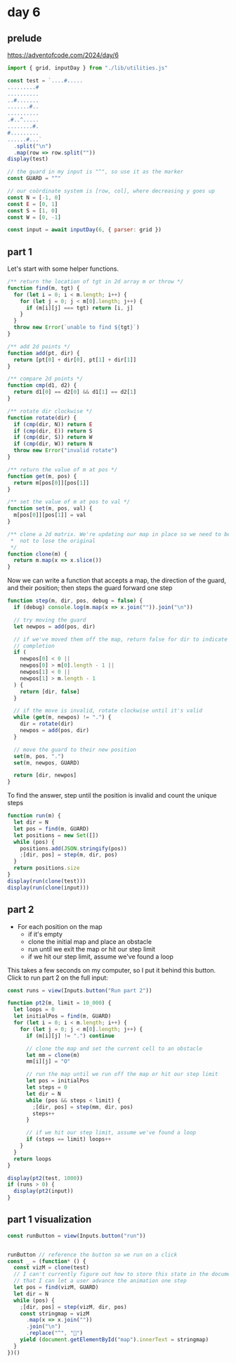 # day 6

## prelude

https://adventofcode.com/2024/day/6

```js echo
import { grid, inputDay } from "./lib/utilities.js"
```

```js echo
const test = `....#.....
.........#
..........
..#.......
.......#..
..........
.#..^.....
........#.
#.........
......#...`
  .split("\n")
  .map(row => row.split(""))
display(test)

// the guard in my input is "^", so use it as the marker
const GUARD = "^"

// our coördinate system is [row, col], where decreasing y goes up
const N = [-1, 0]
const E = [0, 1]
const S = [1, 0]
const W = [0, -1]

const input = await inputDay(6, { parser: grid })
```

## part 1

Let's start with some helper functions.

```js echo
/** return the location of tgt in 2d array m or throw */
function find(m, tgt) {
  for (let i = 0; i < m.length; i++) {
    for (let j = 0; j < m[0].length; j++) {
      if (m[i][j] === tgt) return [i, j]
    }
  }
  throw new Error(`unable to find ${tgt}`)
}

/** add 2d points */
function add(pt, dir) {
  return [pt[0] + dir[0], pt[1] + dir[1]]
}

/** compare 2d points */
function cmp(d1, d2) {
  return d1[0] == d2[0] && d1[1] == d2[1]
}

/** rotate dir clockwise */
function rotate(dir) {
  if (cmp(dir, N)) return E
  if (cmp(dir, E)) return S
  if (cmp(dir, S)) return W
  if (cmp(dir, W)) return N
  throw new Error("invalid rotate")
}

/** return the value of m at pos */
function get(m, pos) {
  return m[pos[0]][pos[1]]
}

/** set the value of m at pos to val */
function set(m, pos, val) {
  m[pos[0]][pos[1]] = val
}

/** clone a 2d matrix. We're updating our map in place so we need to be careful
 *  not to lose the original
 */
function clone(m) {
  return m.map(x => x.slice())
}
```

Now we can write a function that accepts a map, the direction of the guard, and their position; then steps the guard forward one step

```js echo
function step(m, dir, pos, debug = false) {
  if (debug) console.log(m.map(x => x.join("")).join("\n"))

  // try moving the guard
  let newpos = add(pos, dir)

  // if we've moved them off the map, return false for dir to indicate
  // completion
  if (
    newpos[0] < 0 ||
    newpos[0] > m[0].length - 1 ||
    newpos[1] < 0 ||
    newpos[1] > m.length - 1
  ) {
    return [dir, false]
  }

  // if the move is invalid, rotate clockwise until it's valid
  while (get(m, newpos) != ".") {
    dir = rotate(dir)
    newpos = add(pos, dir)
  }

  // move the guard to their new position
  set(m, pos, ".")
  set(m, newpos, GUARD)

  return [dir, newpos]
}
```

To find the answer, step until the position is invalid and count the unique steps

```js echo
function run(m) {
  let dir = N
  let pos = find(m, GUARD)
  let positions = new Set([])
  while (pos) {
    positions.add(JSON.stringify(pos))
    ;[dir, pos] = step(m, dir, pos)
  }
  return positions.size
}
display(run(clone(test)))
display(run(clone(input)))
```

## part 2

- For each position on the map
  - if it's empty
  - clone the initial map and place an obstacle
  - run until we exit the map or hit our step limit
  - if we hit our step limit, assume we've found a loop

This takes a few seconds on my computer, so I put it behind this button. Click to run part 2 on the full input:

```js
const runs = view(Inputs.button("Run part 2"))
```

```js echo
function pt2(m, limit = 10_000) {
  let loops = 0
  let initialPos = find(m, GUARD)
  for (let i = 0; i < m.length; i++) {
    for (let j = 0; j < m[0].length; j++) {
      if (m[i][j] != ".") continue

      // clone the map and set the current cell to an obstacle
      let mm = clone(m)
      mm[i][j] = "O"

      // run the map until we run off the map or hit our step limit
      let pos = initialPos
      let steps = 0
      let dir = N
      while (pos && steps < limit) {
        ;[dir, pos] = step(mm, dir, pos)
        steps++
      }

      // if we hit our step limit, assume we've found a loop
      if (steps == limit) loops++
    }
  }
  return loops
}

display(pt2(test, 1000))
if (runs > 0) {
  display(pt2(input))
}
```

## part 1 visualization

```js
const runButton = view(Inputs.button("run"))
```

<pre id="map"></pre>

```js echo
runButton // reference the button so we run on a click
const _ = (function* () {
  const vizM = clone(test)
  // I can't currently figure out how to store this state in the document such
  // that I can let a user advance the animation one step
  let pos = find(vizM, GUARD)
  let dir = N
  while (pos) {
    ;[dir, pos] = step(vizM, dir, pos)
    const stringmap = vizM
      .map(x => x.join(""))
      .join("\n")
      .replace("^", "💂")
    yield (document.getElementById("map").innerText = stringmap)
  }
})()
```
